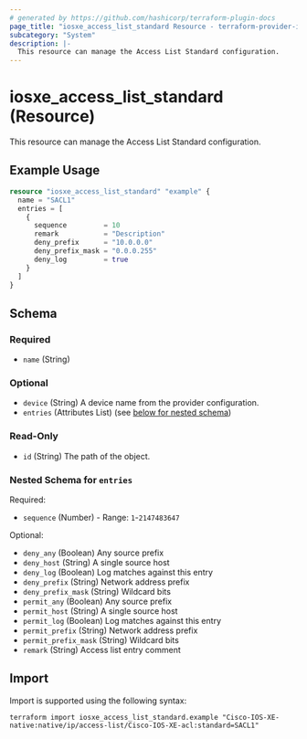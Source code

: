 ```yaml
---
# generated by https://github.com/hashicorp/terraform-plugin-docs
page_title: "iosxe_access_list_standard Resource - terraform-provider-iosxe"
subcategory: "System"
description: |-
  This resource can manage the Access List Standard configuration.
---
```


# iosxe_access_list_standard (Resource)

This resource can manage the Access List Standard configuration.

## Example Usage

```terraform
resource "iosxe_access_list_standard" "example" {
  name = "SACL1"
  entries = [
    {
      sequence         = 10
      remark           = "Description"
      deny_prefix      = "10.0.0.0"
      deny_prefix_mask = "0.0.0.255"
      deny_log         = true
    }
  ]
}
```

<!-- schema generated by tfplugindocs -->
## Schema

### Required

- `name` (String)

### Optional

- `device` (String) A device name from the provider configuration.
- `entries` (Attributes List) (see [below for nested schema](#nestedatt--entries))

### Read-Only

- `id` (String) The path of the object.

<a id="nestedatt--entries"></a>
### Nested Schema for `entries`

Required:

- `sequence` (Number) - Range: `1`-`2147483647`

Optional:

- `deny_any` (Boolean) Any source prefix
- `deny_host` (String) A single source host
- `deny_log` (Boolean) Log matches against this entry
- `deny_prefix` (String) Network address prefix
- `deny_prefix_mask` (String) Wildcard bits
- `permit_any` (Boolean) Any source prefix
- `permit_host` (String) A single source host
- `permit_log` (Boolean) Log matches against this entry
- `permit_prefix` (String) Network address prefix
- `permit_prefix_mask` (String) Wildcard bits
- `remark` (String) Access list entry comment

## Import

Import is supported using the following syntax:

```shell
terraform import iosxe_access_list_standard.example "Cisco-IOS-XE-native:native/ip/access-list/Cisco-IOS-XE-acl:standard=SACL1"
```
